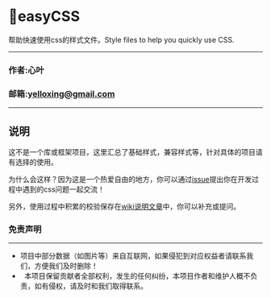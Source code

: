 # 🥕easyCSS
帮助快速使用css的样式文件。Style files to help you quickly use CSS.

****
### 作者:心叶
### 邮箱:yelloxing@gmail.com
****

说明
--------------------------------------

这不是一个库或框架项目，这里汇总了基础样式，兼容样式等，针对具体的项目请有选择的使用。

为什么会这样？因为这是一个热爱自由的地方，你可以通过[issue](https://github.com/yelloxing/easyCSS/issues)提出你在开发过程中遇到的css问题一起交流！

另外，使用过程中积累的校验保存在[wiki说明文章](https://github.com/yelloxing/easyCSS/wiki)中，你可以补充或提问。

### 免责声明
------
*   项目中部分数据（如图片等）来自互联网，如果侵犯到对应权益者请联系我们，方便我们及时删除！
*   本项目保留贡献者全部权利，发生的任何纠纷，本项目作者和维护人概不负责，如有侵权，请及时和我们取得联系。
